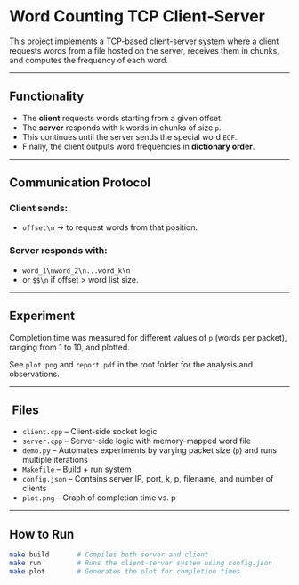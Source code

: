 # Word Counting TCP Client-Server

This project implements a TCP-based client-server system where a client requests words from a file hosted on the server, receives them in chunks, and computes the frequency of each word.

---

##  Functionality

- The **client** requests words starting from a given offset.
- The **server** responds with `k` words in chunks of size `p`.
- This continues until the server sends the special word `EOF`.
- Finally, the client outputs word frequencies in **dictionary order**.

---

##  Communication Protocol

### Client sends:
- `offset\n` → to request words from that position.

### Server responds with:
- `word_1\nword_2\n...word_k\n`
- or `$$\n` if offset > word list size.

---

##  Experiment

Completion time was measured for different values of `p` (words per packet), ranging from 1 to 10, and plotted.

 See `plot.png` and `report.pdf` in the root folder for the analysis and observations.

---

## ️ Files

- `client.cpp` – Client-side socket logic
- `server.cpp` – Server-side logic with memory-mapped word file
- `demo.py` – Automates experiments by varying packet size (`p`) and runs multiple iterations
- `Makefile` – Build + run system
- `config.json` – Contains server IP, port, k, p, filename, and number of clients
- `plot.png` – Graph of completion time vs. p

---

##  How to Run
```bash
make build       # Compiles both server and client
make run         # Runs the client-server system using config.json
make plot        # Generates the plot for completion times

